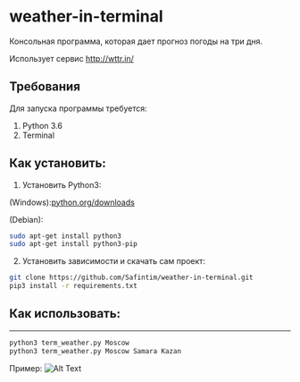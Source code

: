 # weather-in-terminal
Консольная программа, которая дает прогноз погоды на три дня.

Использует сервис http://wttr.in/

## Требования

Для запуска программы требуется:

1. Python 3.6
2. Terminal

## Как установить:

1. Установить Python3:

(Windows):[python.org/downloads](https://www.python.org/downloads/windows/)

(Debian):
```sh
sudo apt-get install python3
sudo apt-get install python3-pip
```
2. Установить зависимости и скачать сам проект:

```sh
git clone https://github.com/Safintim/weather-in-terminal.git
pip3 install -r requirements.txt
```

## Как использовать: 
***
```sh
python3 term_weather.py Moscow
python3 term_weather.py Moscow Samara Kazan
```

Пример:
![Alt Text](http://ipic.su/img/img7/fs/weather.1555669725.gif)